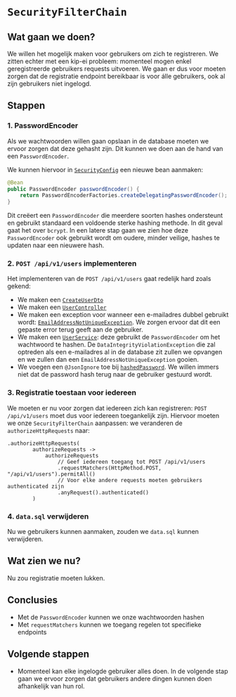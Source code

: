 # `SecurityFilterChain`

## Wat gaan we doen?

We willen het mogelijk maken voor gebruikers om zich te registreren. We zitten echter
met een kip-ei probleem: momenteel mogen enkel geregistreerde gebruikers requests uitvoeren.
We gaan er dus voor moeten zorgen dat de registratie endpoint bereikbaar is voor álle
gebruikers, ook al zijn gebruikers niet ingelogd.

## Stappen

### 1. PasswordEncoder

Als we wachtwoorden willen gaan opslaan in de database moeten
we ervoor zorgen dat deze gehasht zijn. Dit kunnen we doen
aan de hand van een `PasswordEncoder`.

We kunnen hiervoor in [`SecurityConfig`](./src/main/java/be/ucll/backend2/config/SecurityConfig.java)
een nieuwe bean aanmaken:

```java
@Bean
public PasswordEncoder passwordEncoder() {
    return PasswordEncoderFactories.createDelegatingPasswordEncoder();
}
```

Dit creëert een `PasswordEncoder` die meerdere soorten hashes ondersteunt en gebruikt standaard
een voldoende sterke hashing methode. In dit geval gaat het over `bcrypt`. In een latere stap
gaan we zien hoe deze `PasswordEncoder` ook gebruikt wordt om oudere, minder veilige, hashes
te updaten naar een nieuwere hash.

### 2. `POST /api/v1/users` implementeren

Het implementeren van de `POST /api/v1/users` gaat redelijk hard zoals gekend:

- We maken een [`CreateUserDto`](./src/main/java/be/ucll/backend2/controller/dto/CreateUserDto.java)
- We maken een [`UserController`](./src/main/java/be/ucll/backend2/controller/UserController.java)
- We maken een exception voor wanneer een e-mailadres dubbel gebruikt wordt:
  [`EmailAddressNotUniqueException`](./src/main/java/be/ucll/backend2/exception/EmailAddressNotUniqueException.java).
  We zorgen ervoor dat dit een gepaste error terug geeft aan de gebruiker.
- We maken een [`UserService`](./src/main/java/be/ucll/backend2): deze gebruikt de
  `PasswordEncoder` om het wachtwoord te hashen. De `DataIntegrityViolationException` die
  zal optreden als een e-mailadres al in de database zit zullen we opvangen en we zullen dan een
  `EmailAddressNotUniqueException` gooien.
- We voegen een `@JsonIgnore` toe bij [`hashedPassword`](./src/main/java/be/ucll/backend2/model/User.java). We willen immers niet dat
  de password hash terug naar de gebruiker gestuurd wordt.

### 3. Registratie toestaan voor iedereen

We moeten er nu voor zorgen dat iedereen zich kan registreren: `POST /api/v1/users` moet dus
voor iedereen toegankelijk zijn. Hiervoor moeten we onze `SecurityFilterChain` aanpassen:
we veranderen de `authorizeHttpRequests` naar:

```
.authorizeHttpRequests(
        authorizeRequests ->
            authorizeRequests
                // Geef iedereen toegang tot POST /api/v1/users
                .requestMatchers(HttpMethod.POST, "/api/v1/users").permitAll()
                // Voor elke andere requests moeten gebruikers authenticated zijn
                .anyRequest().authenticated()
        )
```

### 4. `data.sql` verwijderen

Nu we gebruikers kunnen aanmaken, zouden we `data.sql` kunnen verwijderen.

## Wat zien we nu?

Nu zou registratie moeten lukken.

## Conclusies

- Met de `PasswordEncoder` kunnen we onze wachtwoorden hashen
- Met `requestMatchers` kunnen we toegang regelen tot specifieke endpoints

## Volgende stappen

- Momenteel kan elke ingelogde gebruiker alles doen. In de volgende stap gaan we ervoor zorgen dat gebruikers andere
  dingen kunnen doen afhankelijk van hun rol.
